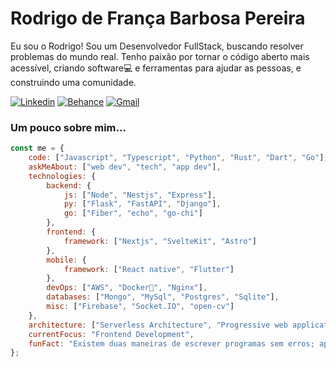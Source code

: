 <!-- Greeting -->
# Rodrigo de França Barbosa Pereira

<!--Introduction -->
Eu sou o Rodrigo! Sou um Desenvolvedor FullStack, buscando resolver problemas do mundo real. Tenho paixão por tornar o código aberto mais acessível, criando software:computer: e ferramentas para ajudar as pessoas, e construindo uma comunidade.
<br>

<!-- Your badges -->
[![Linkedin](https://img.shields.io/badge/-Rodrigo_França-blue?style=flat&logo=Linkedin&logoColor=white)](https://www.linkedin.com/in/rofran)
[![Behance](https://img.shields.io/badge/-Rodrigo_França-191919?style=flat&labelColor=191919&logo=behance&logoColor=white)](https://www.behance.net/rofran)
[![Gmail](https://img.shields.io/badge/-howdrigo.fr-c14438?style=flat&logo=Gmail&logoColor=white)](mailto:howdrigo.fr@gmail.com)

### Um pouco sobre mim...

```javascript
const me = {
    code: ["Javascript", "Typescript", "Python", "Rust", "Dart", "Go"],
    askMeAbout: ["web dev", "tech", "app dev"],
    technologies: {
        backend: {
            js: ["Node", "Nestjs", "Express"],
            py: ["Flask", "FastAPI", "Django"],
            go: ["Fiber", "echo", "go-chi"]
        },
        frontend: {
            framework: ["Nextjs", "SvelteKit", "Astro"]
        },
        mobile: {
            framework: ["React native", "Flutter"]
        },
        devOps: ["AWS", "Docker🐳", "Nginx"],
        databases: ["Mongo", "MySql", "Postgres", "Sqlite"],
        misc: ["Firebase", "Socket.IO", "open-cv"]
    },
    architecture: ["Serverless Architecture", "Progressive web applications", "Single page applications"],
    currentFocus: "Frontend Development",
    funFact: "Existem duas maneiras de escrever programas sem erros; apenas a terceira funciona."
};
```
